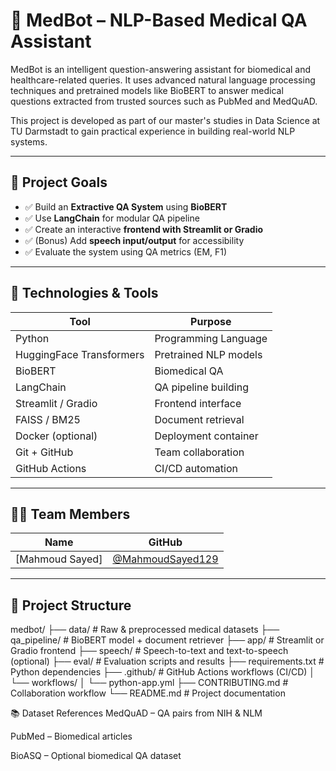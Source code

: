 # 🧠 MedBot – NLP-Based Medical QA Assistant

MedBot is an intelligent question-answering assistant for biomedical and healthcare-related queries. It uses advanced natural language processing techniques and pretrained models like BioBERT to answer medical questions extracted from trusted sources such as PubMed and MedQuAD.

This project is developed as part of our master's studies in Data Science at TU Darmstadt to gain practical experience in building real-world NLP systems.

---

## 📌 Project Goals

- ✅ Build an **Extractive QA System** using **BioBERT**
- ✅ Use **LangChain** for modular QA pipeline
- ✅ Create an interactive **frontend with Streamlit or Gradio**
- ✅ (Bonus) Add **speech input/output** for accessibility
- ✅ Evaluate the system using QA metrics (EM, F1)

---

## 🧰 Technologies & Tools

| Tool                | Purpose                              |
|---------------------|--------------------------------------|
| Python              | Programming Language                 |
| HuggingFace Transformers | Pretrained NLP models         |
| BioBERT             | Biomedical QA                        |
| LangChain           | QA pipeline building                 |
| Streamlit / Gradio  | Frontend interface                   |
| FAISS / BM25        | Document retrieval                   |
| Docker (optional)   | Deployment container                 |
| Git + GitHub        | Team collaboration                   |
| GitHub Actions      | CI/CD automation                     |

---

## 👨‍💻 Team Members

| Name | GitHub |
|------|--------|
| [Mahmoud Sayed]     | [@MahmoudSayed129]([https://github.com/MahmoudSayed129])     |

---

## 📁 Project Structure

medbot/
├── data/ # Raw & preprocessed medical datasets
├── qa_pipeline/ # BioBERT model + document retriever
├── app/ # Streamlit or Gradio frontend
├── speech/ # Speech-to-text and text-to-speech (optional)
├── eval/ # Evaluation scripts and results
├── requirements.txt # Python dependencies
├── .github/ # GitHub Actions workflows (CI/CD)
│ └── workflows/
│ └── python-app.yml
├── CONTRIBUTING.md # Collaboration workflow
└── README.md # Project documentation

📚 Dataset References
MedQuAD – QA pairs from NIH & NLM

PubMed – Biomedical articles

BioASQ – Optional biomedical QA dataset

